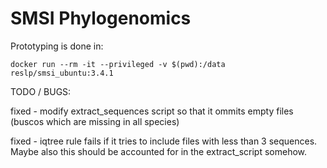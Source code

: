 # SMSI Phylogenomics

Prototyping is done in:

```
docker run --rm -it --privileged -v $(pwd):/data reslp/smsi_ubuntu:3.4.1
```

TODO / BUGS:

fixed - modify extract_sequences script so that it ommits empty files (buscos which are missing in all species)

fixed - iqtree rule fails if it tries to include files with less than 3 sequences. Maybe also this should be accounted for in the extract_script somehow. 